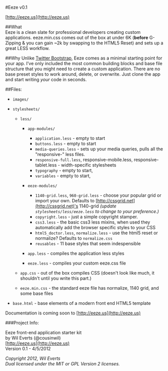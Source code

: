 #Eeze v0.1

[http://eeze.us](http://eeze.us)


##What  
Eeze is a clean slate for professional developers creating custom applications. eeze.min.css comes out of the box at under 6K (**before** G-Zipping & you can gain ~2k by swapping to the HTML5 Reset) and sets up a great LESS workflow.

##Why
Unlike [Twitter Bootstrap](http://twitter.github.com/bootstrap/), Eeze comes as a minimal starting point for your app. I’ve only included the most common building blocks and base file structure that you might need to create a custom application. There are no base preset styles to work around, delete, or overwrite. Just clone the app and start writing *your* code in seconds.

##Files:

* `images/`

* `stylesheets/`

  * `less/`

    * `app-modules/`
      * `application.less` - empty to start
      * `buttons.less` - empty to start
      * `media-queries.less` - sets up your media queries, pulls all the "responsive-" less files.
      * `responsive-full.less`, responsive-mobile.less, responsive-tablet.less - width-specific stylesheets
      * `typography` - empty to start, 
      * `variables` - empty to start,

    * `eeze-modules/`
      * `1140-grid.less`, `960-grid.less` - choose your popular grid or import your own. Defaults to [http://cssgrid.net](http://cssgrid.net)'s 1140-grid _(update `stylesheets/less/eeze.less` to change to your preference.)_
      * `copyright.less` - just a simple copyright stamper.
      * `css3.less` - the basic css3 less mixins, when used they automatically add the browser specific styles to your CSS
      * `html5_doctor.less`, `normalize.less` - use the html5 reset or normalize? Defaults to `normalize.css`
      * `reusables` - 11 base styles that seem indespensible

    * `app.less` - compiles the application less styles
    * `eeze.less` - compiles your custom eeze.css file

  * `app.css` - out of the box compiles CSS (doesn't look like much, it shouldn't until you write this part.)
  * `eeze.min.css` - the standard eeze file has normalize, 1140 grid, and some base files  

* `base.html` - base elements of a modern front end HTML5 template
    

Documentation is coming soon to [http://eeze.us](http://eeze.us)


###Project Info:

Eeze front-end application starter kit   
by Wil Everts (@cousinwil)  
[http://eeze.us](http://eeze.us)  
Version 0.1 - 4/5/2012  

_Copyright 2012, Wil Everts  
Dual licensed under the MIT or GPL Version 2 licenses._